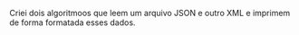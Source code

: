 Criei dois algoritmoos que leem um arquivo JSON e outro XML e imprimem de forma formatada esses dados.
